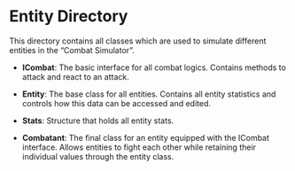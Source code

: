 ﻿# Entity Directory


This directory contains all classes which are used to simulate different entities in the “Combat Simulator”.

- **ICombat**: The basic interface for all combat logics. Contains methods to attack and react to an attack.


- **Entity**: The base class for all entities. Contains all entity statistics and controls how this data can be accessed and edited.


- **Stats**: Structure that holds all entity stats. 


- **Combatant**: The final class for an entity equipped with the ICombat interface. Allows entities to fight each other while retaining their individual values through the entity class.